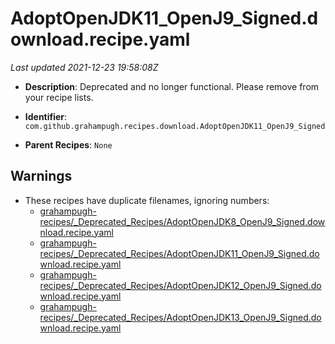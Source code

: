 # AdoptOpenJDK11_OpenJ9_Signed.download.recipe.yaml

_Last updated 2021-12-23 19:58:08Z_

- **Description**: Deprecated and no longer functional. Please remove from your recipe lists.

- **Identifier**: `com.github.grahampugh.recipes.download.AdoptOpenJDK11_OpenJ9_Signed`

- **Parent Recipes**: `None`

## Warnings

- These recipes have duplicate filenames, ignoring numbers:
    - [grahampugh-recipes/_Deprecated_Recipes/AdoptOpenJDK8_OpenJ9_Signed.download.recipe.yaml](/autopkg-dupe-tracker/grahampugh-recipes/_Deprecated_Recipes/AdoptOpenJDK8_OpenJ9_Signed.download.recipe.yaml)
    - [grahampugh-recipes/_Deprecated_Recipes/AdoptOpenJDK11_OpenJ9_Signed.download.recipe.yaml](/autopkg-dupe-tracker/grahampugh-recipes/_Deprecated_Recipes/AdoptOpenJDK11_OpenJ9_Signed.download.recipe.yaml)
    - [grahampugh-recipes/_Deprecated_Recipes/AdoptOpenJDK12_OpenJ9_Signed.download.recipe.yaml](/autopkg-dupe-tracker/grahampugh-recipes/_Deprecated_Recipes/AdoptOpenJDK12_OpenJ9_Signed.download.recipe.yaml)
    - [grahampugh-recipes/_Deprecated_Recipes/AdoptOpenJDK13_OpenJ9_Signed.download.recipe.yaml](/autopkg-dupe-tracker/grahampugh-recipes/_Deprecated_Recipes/AdoptOpenJDK13_OpenJ9_Signed.download.recipe.yaml)